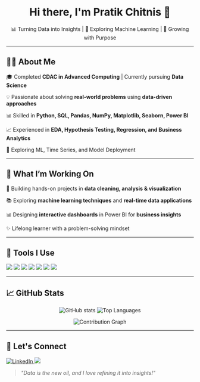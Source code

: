 <h1 align="center">Hi there, I'm Pratik Chitnis 👋</h1>

<p align="center">
 📊 Turning Data into Insights | 🤖 Exploring Machine Learning | 🚀 Growing with Purpose
</p>

---

## 👨‍💻 About Me  
🎓 Completed **CDAC in Advanced Computing** | Currently pursuing **Data Science**  

💡 Passionate about solving **real-world problems** using **data-driven approaches**  

📊 Skilled in **Python, SQL, Pandas, NumPy, Matplotlib, Seaborn, Power BI**  

📈 Experienced in **EDA, Hypothesis Testing, Regression, and Business Analytics**  

🚀 Exploring ML, Time Series, and Model Deployment  

---

## 🌟 What I’m Working On  
📌 Building hands-on projects in **data cleaning, analysis & visualization**  

📚 Exploring **machine learning techniques** and **real-time data applications**  

📊 Designing **interactive dashboards** in Power BI for **business insights**  

✨ Lifelong learner with a problem-solving mindset  

---

## 💼 Tools I Use  
<p>
  <img src="https://img.shields.io/badge/Python-3776AB?style=for-the-badge&logo=python&logoColor=white" />
  <img src="https://img.shields.io/badge/SQL-4479A1?style=for-the-badge&logo=postgresql&logoColor=white" />
  <img src="https://img.shields.io/badge/Pandas-150458?style=for-the-badge&logo=pandas&logoColor=white" />
  <img src="https://img.shields.io/badge/Numpy-013243?style=for-the-badge&logo=numpy&logoColor=white" />
  <img src="https://img.shields.io/badge/Matplotlib-11557c?style=for-the-badge&logo=matplotlib&logoColor=white" />
  <img src="https://img.shields.io/badge/Seaborn-76B900?style=for-the-badge&logoColor=white" />
  <img src="https://img.shields.io/badge/PowerBI-F2C811?style=for-the-badge&logo=power-bi&logoColor=black" />
</p>

---

## 📈 GitHub Stats  
<p align="center">
  <img src="https://github-readme-stats.vercel.app/api?username=pratikschitnis&show_icons=true&theme=radical" alt="GitHub stats" />
  <img src="https://github-readme-stats.vercel.app/api/top-langs/?username=pratikschitnis&layout=compact&theme=radical" alt="Top Languages" />
</p>

<p align="center">
 <img src="https://github-readme-activity-graph.vercel.app/graph?username=pratikschitnis&theme=dracula&custom_title=Pratik%20Chitnis's%20Contribution%20Graph&hide_border=true&area=true&radius=16&bg_color=1a1a1a&line=ff007f&point=ff007f&color=ffffff" alt="Contribution Graph" />
</p>

---

## 🔗 Let's Connect  
<p>
  <a href="https://www.linkedin.com/in/pratikschitnis](https://www.linkedin.com/in/pratik-chitnis-b3b854184?utm_source=share&utm_campaign=share_via&utm_content=profile&utm_medium=android_app" target="_blank">
    <img src="https://img.shields.io/badge/LINKEDIN-0A66C2?style=for-the-badge&logo=linkedin&logoColor=white" alt="LinkedIn" />
  </a>

  <a href="mailto:pratikschitnis@gmail.com">
    <img src="https://img.shields.io/badge/Email-D14836?style=for-the-badge&logo=gmail&logoColor=white" />
  </a>
</p>

> _"Data is the new oil, and I love refining it into insights!"_  

